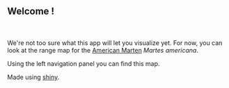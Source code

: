 ## Welcome !
<br><br>
We're not too sure what this app will let you visualize yet. For now, you can look at the range map for the [American Marten](https://www.sciencebase.gov/catalog/item/59f5e217e4b063d5d307dc8f) <i>Martes americana</i>.

Using the left navigation panel you can find this map.

Made using [shiny](https://shiny.rstudio.com/). 
